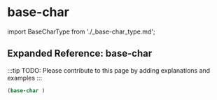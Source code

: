# base-char

import BaseCharType from './_base-char_type.md';

<BaseCharType />

## Expanded Reference: base-char

:::tip
TODO: Please contribute to this page by adding explanations and examples
:::

```lisp
(base-char )
```
